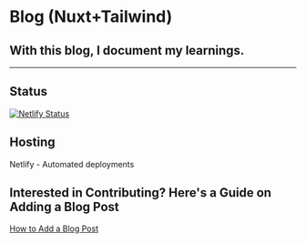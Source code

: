 # Blog (Nuxt+Tailwind)

## With this blog, I document my learnings.
---
## Status
[![Netlify Status](https://api.netlify.com/api/v1/badges/f5578184-da2d-427c-acae-c986ab3a8f07/deploy-status)](https://app.netlify.com/sites/sachin-ghait-blog/deploys)

## Hosting

Netlify - Automated deployments

## Interested in Contributing? Here's a Guide on Adding a Blog Post

[How to Add a Blog Post](HOW-TO-ADD-BLOG-POST.md)
